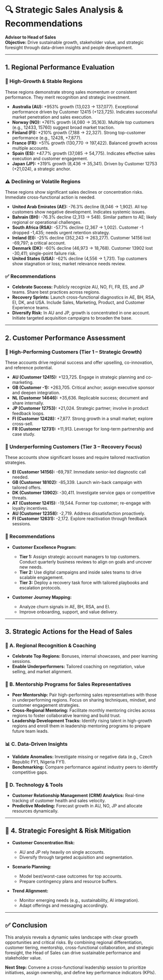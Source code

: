 # 🔍 Strategic Sales Analysis & Recommendations  
**Advisor to Head of Sales**  
**Objective:** Drive sustainable growth, stakeholder value, and strategic foresight through data-driven insights and people development.

---

## **1. Regional Performance Evaluation**

### 🌟 High-Growth & Stable Regions  
These regions demonstrate strong sales momentum or consistent performance. They merit recognition and strategic investment.

- **Australia (AU):** +953% growth (13,023 → 137,077). Exceptional performance driven by Customer 12415 (+123,725). Indicates successful market penetration and sales execution.
- **Norway (NO):** +761% growth (4,080 → 35,163). Multiple top customers (e.g., 12433, 15760) suggest broad market traction.
- **Finland (FI):** +210% growth (7,188 → 22,327). Strong top-customer performance (e.g., 12428, +7,877).
- **France (FR):** +51% growth (130,770 → 197,422). Balanced growth across multiple accounts.
- **Spain (ES):** +47.7% growth (37,085 → 54,775). Indicates effective sales execution and customer engagement.
- **Japan (JP):** +319% growth (8,436 → 35,341). Driven by Customer 12753 (+21,024), a strategic anchor.

### ⚠️ Declining or Volatile Regions  
These regions show significant sales declines or concentration risks. Immediate cross-functional action is needed.

- **United Arab Emirates (AE):** -76.3% decline (8,046 → 1,902). All top customers show negative development. Indicates systemic issues.
- **Bahrain (BH):** -76.3% decline (2,313 → 548). Similar pattern to AE; likely regional or operational challenges.
- **South Africa (RSA):** -57.7% decline (2,367 → 1,002). Customer -1 dropped -1,435; needs urgent retention strategy.
- **Ireland (EI):** -25% decline (352,243 → 263,277). Customer 14156 lost -69,797; a critical account.
- **Denmark (DK):** -60% decline (46,973 → 18,768). Customer 13902 lost -30,411; single-point failure risk.
- **United States (USA):** -62% decline (4,556 → 1,731). Top customers show stagnation or loss; market relevance needs review.

### ✅ Recommendations  
- **Celebrate Success:** Publicly recognize AU, NO, FI, FR, ES, and JP teams. Share best practices across regions.
- **Recovery Sprints:** Launch cross-functional diagnostics in AE, BH, RSA, EI, DK, and USA. Include Sales, Marketing, Product, and Customer Experience teams.
- **Diversify Risk:** In AU and JP, growth is concentrated in one account. Initiate targeted acquisition campaigns to broaden the base.

---

## **2. Customer Performance Assessment**

### 🚀 High-Performing Customers (Tier 1 – Strategic Growth)  
These accounts drive regional success and offer upselling, co-innovation, and reference potential.

- **AU (Customer 12415):** +123,725. Engage in strategic planning and co-marketing.
- **GB (Customer -1):** +263,705. Critical anchor; assign executive sponsor and deepen integration.
- **NL (Customer 14646):** +35,636. Replicable success; document and share internally.
- **JP (Customer 12753):** +21,024. Strategic partner; involve in product feedback loops.
- **FI (Customer 12428):** +7,877. Strong growth in a small market; explore cross-sell.
- **FR (Customer 12731):** +11,913. Leverage for long-term partnership and case study.

### 🧯 Underperforming Customers (Tier 3 – Recovery Focus)  
These accounts show significant losses and require tailored reactivation strategies.

- **EI (Customer 14156):** -69,797. Immediate senior-led diagnostic call needed.
- **GB (Customer 18102):** -85,339. Launch win-back campaign with tailored offers.
- **DK (Customer 13902):** -30,411. Investigate service gaps or competitive threats.
- **AT (Customer 12415):** -19,544. Former top customer; re-engage with loyalty incentives.
- **AU (Customer 12358):** -2,719. Address dissatisfaction proactively.
- **FI (Customer 12631):** -2,172. Explore reactivation through feedback sessions.

### 🎯 Recommendations  
- **Customer Excellence Program:**  
  - **Tier 1:** Assign strategic account managers to top customers. Conduct quarterly business reviews to align on goals and uncover new needs.  
  - **Tier 2:** Use digital campaigns and inside sales teams to drive scalable engagement.  
  - **Tier 3:** Deploy a recovery task force with tailored playbooks and escalation protocols.

- **Customer Journey Mapping:**  
  - Analyze churn signals in AE, BH, RSA, and EI.  
  - Improve onboarding, support, and value delivery.

---

## **3. Strategic Actions for the Head of Sales**

### 🏅 A. Regional Recognition & Coaching  
- **Celebrate Top Regions:** Bonuses, internal showcases, and peer learning sessions.  
- **Enable Underperformers:** Tailored coaching on negotiation, value selling, and market alignment.

### 🤝 B. Mentorship Programs for Sales Representatives  
- **Peer Mentorship:** Pair high-performing sales representatives with those in underperforming regions. Focus on sharing techniques, mindset, and customer engagement strategies.  
- **Cross-Regional Mentoring:** Facilitate monthly mentoring circles across regions to foster collaborative learning and build trust.  
- **Leadership Development Tracks:** Identify rising talent in high-growth regions and enroll them in leadership mentoring programs to prepare future team leads.

### 📊 C. Data-Driven Insights  
- **Validate Anomalies:** Investigate missing or negative data (e.g., Czech Republic FY1, Nigeria FY1).  
- **Benchmarking:** Compare performance against industry peers to identify competitive gaps.

### 🧠 D. Technology & Tools  
- **Customer Relationship Management (CRM) Analytics:** Real-time tracking of customer health and sales velocity.  
- **Predictive Modeling:** Forecast growth in AU, NO, JP and allocate resources dynamically.

---

## 🧭 4. Strategic Foresight & Risk Mitigation

- **Customer Concentration Risk:**  
  - AU and JP rely heavily on single accounts.  
  - Diversify through targeted acquisition and segmentation.

- **Scenario Planning:**  
  - Model best/worst-case outcomes for top accounts.  
  - Prepare contingency plans and resource buffers.

- **Trend Alignment:**  
  - Monitor emerging needs (e.g., sustainability, AI integration).  
  - Adapt offerings and messaging accordingly.

---

## ✅ Conclusion

This analysis reveals a dynamic sales landscape with clear growth opportunities and critical risks. By combining regional differentiation, customer tiering, mentorship, cross-functional collaboration, and strategic foresight, the Head of Sales can drive sustainable performance and stakeholder value.

**Next Step:** Convene a cross-functional leadership session to prioritize initiatives, assign ownership, and define key performance indicators (KPIs).